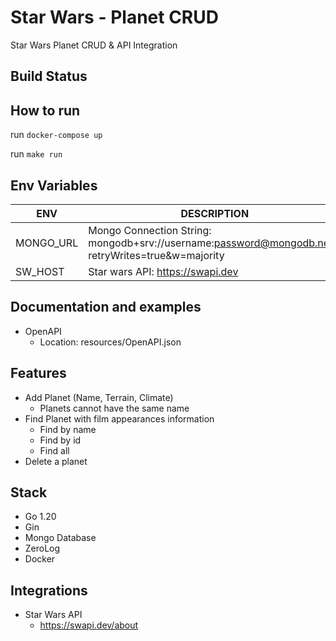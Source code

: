 # Star Wars - Planet CRUD

Star Wars Planet CRUD &amp; API Integration

## Build Status

## How to run

run `docker-compose up`

run `make run`


## Env Variables

| ENV       | DESCRIPTION                                                                                       |
|-----------|---------------------------------------------------------------------------------------------------|
| MONGO_URL | Mongo Connection String: mongodb+srv://username:password@mongodb.net/?retryWrites=true&w=majority |
| SW_HOST   | Star wars API: https://swapi.dev                                                                  |

## Documentation and examples

- OpenAPI 
  - Location: resources/OpenAPI.json

## Features

- Add Planet (Name, Terrain, Climate)
    - Planets cannot have the same name
- Find Planet with film appearances information
    - Find by name
    - Find by id
    - Find all
- Delete a planet

## Stack

- Go 1.20
- Gin
- Mongo Database
- ZeroLog
- Docker

## Integrations

- Star Wars API
    - https://swapi.dev/about